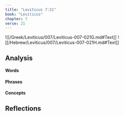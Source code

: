 ```yaml
---
title: "Leviticus 7:21"
book: "Leviticus"
chapter: 7
verse: 21
---
```

![[/Greek/Leviticus/007/Leviticus-007-021G.md#Text]]
![[/Hebrew/Leviticus/007/Leviticus-007-021H.md#Text]]

## Analysis

#### Words

#### Phrases

#### Concepts

## Reflections
